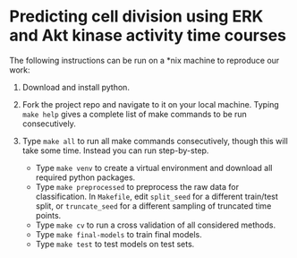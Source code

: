 # Predicting cell division using ERK and Akt kinase activity time courses

The following instructions can be run on a *nix machine to reproduce our work:

1. Download and install python.

2. Fork the project repo and navigate to it on your local machine. Typing `make help` gives a complete list of make commands to be run consecutively.

3. Type `make all` to run all make commands consecutively, though this will take some time. Instead you can run step-by-step.
    * Type `make venv` to create a virtual environment and download all required python packages. 
    * Type `make preprocessed` to preprocess the raw data for classification. In `Makefile`, edit `split_seed` for a different train/test split, or `truncate_seed` for a different sampling of truncated time points.
    * Type `make cv` to run a cross validation of all considered methods.
    * Type `make final-models` to train final models. 
    * Type `make test` to test models on test sets.